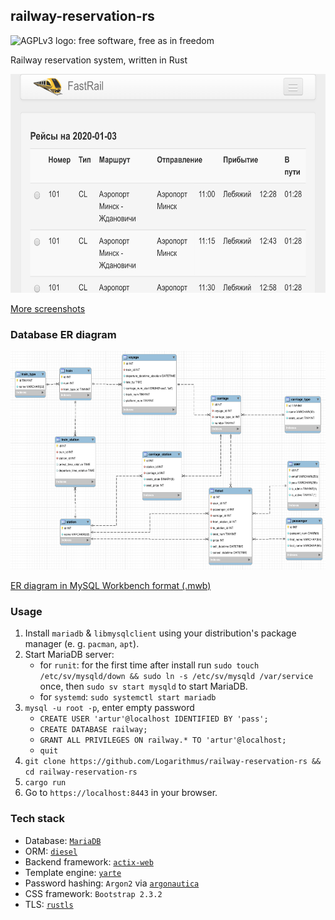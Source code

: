 ## railway-reservation-rs

<img alt="AGPLv3 logo: free software, free as in freedom" title="AGPLv3" src="https://upload.wikimedia.org/wikipedia/ru/2/2c/AGPLv3_logo.svg" height="50">

Railway reservation system, written in Rust

<img alt="Timetable from mobile" title="Timetable from mobile" src="screenshots/timetable_mobile.png" height="350">

[More screenshots](screenshots)

### Database ER diagram

<img alt="Database ER diagram" title="Database ER diagram" src="db/er_diagram.png" height="350">

[ER diagram in MySQL Workbench format (.mwb)](db/railway.mwb)

### Usage

1. Install `mariadb` & `libmysqlclient` using your distribution's package manager
   (e. g. `pacman`, `apt`).
2. Start MariaDB server:
   - for `runit`: for the first time after install run 
     `sudo touch /etc/sv/mysqld/down && sudo ln -s /etc/sv/mysqld /var/service` once,
	 then `sudo sv start mysqld` to start MariaDB.
   - for `systemd`: `sudo systemctl start mariadb`
3. `mysql -u root -p`, enter empty password
   - `CREATE USER 'artur'@localhost IDENTIFIED BY 'pass';`
   - `CREATE DATABASE railway;`
   - `GRANT ALL PRIVILEGES ON railway.* TO 'artur'@localhost;`
   - `quit`
4. `git clone https://github.com/Logarithmus/railway-reservation-rs && cd railway-reservation-rs`
5. `cargo run`
6. Go to `https://localhost:8443` in your browser.

### Tech stack

- Database: [`MariaDB`](https://mariadb.org)
- ORM: [`diesel`](https://diesel.rs)
- Backend framework: [`actix-web`](https://actix.rs)
- Template engine: [`yarte`](https://lib.rs/yarte)
- Password hashing: `Argon2` via [`argonautica`](https://lib.rs/argonautica)
- CSS framework: `Bootstrap 2.3.2`
- TLS: [`rustls`](https://lib.rs/rustls)
